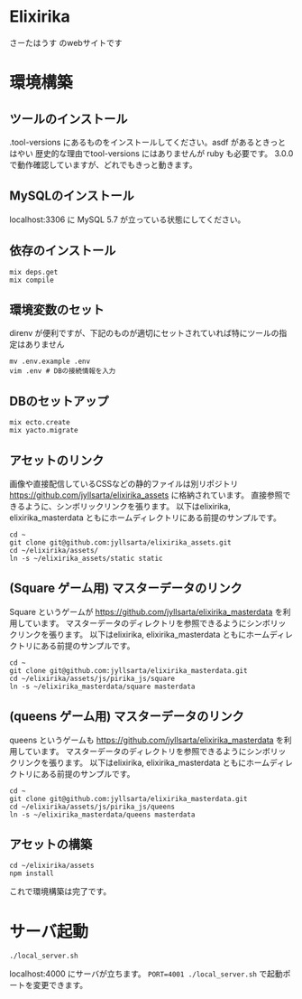 # Elixirika

さーたはうす のwebサイトです

# 環境構築

## ツールのインストール

.tool-versions にあるものをインストールしてください。asdf があるときっとはやい
歴史的な理由でtool-versions にはありませんが ruby も必要です。 3.0.0 で動作確認していますが、どれでもきっと動きます。

## MySQLのインストール

localhost:3306 に MySQL 5.7 が立っている状態にしてください。

## 依存のインストール

```
mix deps.get
mix compile
```

## 環境変数のセット

direnv が便利ですが、下記のものが適切にセットされていれば特にツールの指定はありません

```
mv .env.example .env
vim .env # DBの接続情報を入力
```

## DBのセットアップ

```
mix ecto.create
mix yacto.migrate
```

## アセットのリンク

画像や直接配信しているCSSなどの静的ファイルは別リポジトリ https://github.com/jyllsarta/elixirika_assets に格納されています。
直接参照できるように、シンボリックリンクを張ります。
以下はelixirika, elixirika_masterdata ともにホームディレクトリにある前提のサンプルです。

```
cd ~
git clone git@github.com:jyllsarta/elixirika_assets.git
cd ~/elixirika/assets/
ln -s ~/elixirika_assets/static static
```

## (Square ゲーム用) マスターデータのリンク

Square というゲームが https://github.com/jyllsarta/elixirika_masterdata を利用しています。
マスターデータのディレクトリを参照できるようにシンボリックリンクを張ります。
以下はelixirika, elixirika_masterdata ともにホームディレクトリにある前提のサンプルです。

```
cd ~
git clone git@github.com:jyllsarta/elixirika_masterdata.git
cd ~/elixirika/assets/js/pirika_js/square
ln -s ~/elixirika_masterdata/square masterdata
```

## (queens ゲーム用) マスターデータのリンク

queens というゲームも https://github.com/jyllsarta/elixirika_masterdata を利用しています。
マスターデータのディレクトリを参照できるようにシンボリックリンクを張ります。
以下はelixirika, elixirika_masterdata ともにホームディレクトリにある前提のサンプルです。

```
cd ~
git clone git@github.com:jyllsarta/elixirika_masterdata.git
cd ~/elixirika/assets/js/pirika_js/queens
ln -s ~/elixirika_masterdata/queens masterdata
```
## アセットの構築

```
cd ~/elixirika/assets
npm install
```

これで環境構築は完了です。

# サーバ起動

```
./local_server.sh
```

localhost:4000 にサーバが立ちます。  `PORT=4001 ./local_server.sh` で起動ポートを変更できます。
